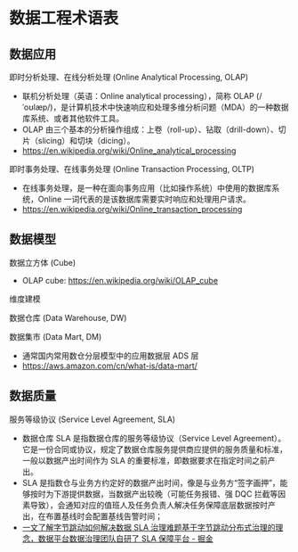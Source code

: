 # 数据工程术语表

## 数据应用

即时分析处理、在线分析处理 (Online Analytical Processing, OLAP)
- 联机分析处理（英语：Online analytical processing），简称 OLAP (/ˈoʊlæp/)，是计算机技术中快速响应和处理多维分析问题（MDA）的一种数据库系统、或者其他软件工具。
- OLAP 由三个基本的分析操作组成：上卷（roll-up）、钻取（drill-down）、切片（slicing）和切块（dicing）。
- https://en.wikipedia.org/wiki/Online_analytical_processing

即时事务处理、在线事务处理 (Online Transaction Processing, OLTP)
- 在线事务处理，是一种在面向事务应用（比如操作系统）中使用的数据库系统，Online 一词代表的是该数据库需要实时响应和处理用户请求。
- https://en.wikipedia.org/wiki/Online_transaction_processing

## 数据模型

数据立方体 (Cube)
- OLAP cube: https://en.wikipedia.org/wiki/OLAP_cube

维度建模

数据仓库 (Data Warehouse, DW)

数据集市 (Data Mart, DM)
- 通常国内常用数仓分层模型中的应用数据层 ADS 层
- https://aws.amazon.com/cn/what-is/data-mart/

## 数据质量

服务等级协议 (Service Level Agreement, SLA)
- 数据仓库 SLA 是指数据仓库的服务等级协议（Service Level Agreement）。它是一份合同或协议，规定了数据仓库服务提供商应提供的服务质量和标准，一般以数据产出时间作为 SLA 的重要标准，即数据要求在指定时间之前产出。
- SLA 是指数仓与业务方约定好的数据产出时间，像是与业务方“签字画押”，能够按时为下游提供数据，当数据产出较晚（可能任务报错、强 DQC 拦截等因素导致），会通知对应的值班人及任务负责人解决任务保障底层数据按时产出，在布置基线时会配置基线告警时间；
- [一文了解字节跳动如何解决数据 SLA 治理难题基于字节跳动分布式治理的理念，数据平台数据治理团队自研了 SLA 保障平台 - 掘金](https://juejin.cn/post/7097156640113164325)